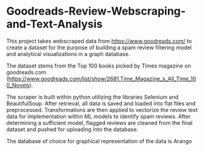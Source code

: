 # Goodreads-Review-Webscraping-and-Text-Analysis

This project takes webscraped data from https://www.goodreads.com/ to create a dataset for the purpose of building a spam review filtering model and analytical visualizations in a graph database.

The dataset stems from the Top 100 books picked by Times magazine on goodreads.com (https://www.goodreads.com/list/show/2681.Time_Magazine_s_All_Time_100_Novels).

The scraper is built within python utilizing the libraries Selenium and BeautifulSoup. After retrieval, all data is saved and loaded into flat files and preprocessed. Transformations are then applied to vectorize the review text data for implementation within ML models to identify spam reviews. After determining a sufficient model, flagged reviews are cleaned from the final dataset and pushed for uploading into the database.

The database of choice for graphical representation of the data is Arango

